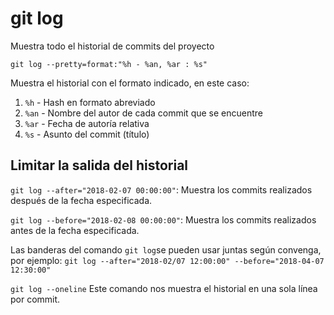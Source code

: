 # git log

Muestra todo el historial de commits del proyecto

```
git log --pretty=format:"%h - %an, %ar : %s"
```

Muestra el historial con el formato indicado, en este caso:

1. `%h` - Hash en formato abreviado
2. `%an` - Nombre del autor de cada commit que se encuentre
3. `%ar` - Fecha de autoría relativa
4. `%s` - Asunto del commit (título)

## Limitar la salida del historial

`git log --after="2018-02-07 00:00:00"`: Muestra los commits realizados después de la fecha especificada.

`git log --before="2018-02-08 00:00:00"`: Muestra los commits realizados antes de la fecha especificada.

Las banderas del comando `git log`se pueden usar juntas según convenga, por ejemplo:
`git log --after="2018-02/07 12:00:00" --before="2018-04-07 12:30:00"`

`git log --oneline`
Este comando nos muestra el historial en una sola línea por commit.
